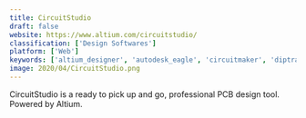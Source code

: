 ```yaml
---
title: CircuitStudio
draft: false 
website: https://www.altium.com/circuitstudio/
classification: ['Design Softwares']
platform: ['Web']
keywords: ['altium_designer', 'autodesk_eagle', 'circuitmaker', 'diptrace', 'easyeda', 'expresspcb_plus', 'orcad_pcb_designer', 'orcad_pcb_si', 'tinycad']
image: 2020/04/CircuitStudio.png
---
```

CircuitStudio is a ready to pick up and go, professional PCB design tool. Powered by Altium.